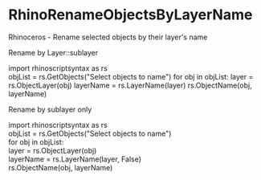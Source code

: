 # RhinoRenameObjectsByLayerName
Rhinoceros - Rename selected objects by their layer's name


Rename by Layer::sublayer

import rhinoscriptsyntax as rs  
objList = rs.GetObjects("Select objects to name") 
for obj in objList: 
    layer = rs.ObjectLayer(obj) 
    layerName = rs.LayerName(layer) 
    rs.ObjectName(obj, layerName)   
    
    
Rename by sublayer only

import rhinoscriptsyntax as rs  
objList = rs.GetObjects("Select objects to name")   
for obj in objList:   
    layer = rs.ObjectLayer(obj)   
    layerName = rs.LayerName(layer, False)  
    rs.ObjectName(obj, layerName)   
    
    
